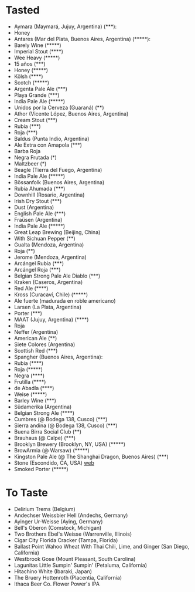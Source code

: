 # Tasted

- Aymara (Maymará, Jujuy, Argentina) (***):
 - Honey
- Antares (Mar del Plata, Buenos Aires, Argentina)  (*****):
 - Barely Wine (*****)
 - Imperial Stout (****)
 - Wee Heavy (*****)
 - 15 años (***)
 - Honey (*****)
 - Kölsh (****)
 - Scotch (*****)
 - Argenta Pale Ale (***)
 - Playa Grande (***)
 - India Pale Ale (*****)
 - Unidos por la Cerveza (Guaraná) (**)
- Athor (Vicente López, Buenos Aires, Argentina)
 - Cream Stout (***)
 - Rubia (***)
 - Roja (***)
- Baldus (Punta Indio, Argentina)
 - Ale Extra con Amapola (***)
- Barba Roja
 - Negra Frutada (*)
 - Maltzbeer (*)
- Beagle (Tierra del Fuego, Argentina)
 - India Pale Ale (*****)
- Bössanfolk (Buenos Aires, Argentina)
 - Rubia Ahumada (***)
- Downhill (Rosario, Argentina)
 - Irish Dry Stout (***)
- Dust (Argentina)
 - English Pale Ale (***)
- Fraüsen (Argentina)
 - India Pale Ale (*****)
- Great Leap Brewing (Beijing, China)
 - With Sichuan Pepper (**)
- Gualta (Mendoza, Argentina)
 - Roja (**)
- Jerome (Mendoza, Argentina)
 - Arcángel Rubia (***)
 - Arcángel Roja (***)
 - Belgian Strong Pale Ale Diablo (***)
- Kraken (Caseros, Argentina)
 - Red Ale (****)
- Kross (Curacaví, Chile) (*****)
 - Ale fuerte (madurada en roble americano)
- Larsen (La Plata, Argentina)
 - Porter (***)
- MAAT (Jujuy, Argentina) (****)
 - Roja
- Neffer (Argentina)
 - American Ale (**)
- Siete Colores (Argentina)
 - Scottish Red (***)
- Spangher (Buenos Aires, Argentina):
 - Rubia (****)
 - Roja (*****)
 - Negra (****)
 - Frutilla (****)
 - de Abadía (****)
 - Weise (*****)
 - Barley Wine (***)
- Südamerika (Argentina)
 - Belgian Strong Ale (****)
- Cumbres (@ Bodega 138, Cusco) (***)
- Sierra andina (@ Bodega 138, Cusco) (***)
- Buena Birra Social Club (**)
- Brauhaus (@ Calpe) (***)
- Brooklyn Brewery (Brooklyn, NY, USA) (*****)
- BrowArmia (@ Warsaw) (*****)
- Kingston Pale Ale (@ The Shanghai Dragon, Buenos Aires) (***)
- Stone (Escondido, CA, USA) [web](http://www.stonebrewing.com)
 - Smoked Porter (*****)

# To Taste

- Delirium Trems (Belgium)
- Andechser Weissbier Hell (Andechs, Germany)
- Ayinger Ur-Weisse (Aying, Germany)
- Bell's Oberon (Comstock, Michigan)
- Two Brothers Ebel's Weisse (Warrenville, Illinois)
- Cigar City Florida Cracker (Tampa, Florida)
- Ballast Point Wahoo Wheat With Thai Chili, Lime, and Ginger (San Diego, California)
- Westbrook Gose (Mount Pleasant, South Carolina)
- Lagunitas Little Sumpin' Sumpin' (Petaluma, California)
- Hitachino White (Ibaraki, Japan)
- The Bruery Hottenroth (Placentia, California)
- Ithaca Beer Co. Flower Power's IPA